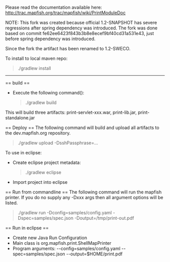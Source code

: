 Please read the documentation available here:
http://trac.mapfish.org/trac/mapfish/wiki/PrintModuleDoc

NOTE: This fork was created because official 1.2-SNAPSHOT has severe regressions after spring dependency
was introduced. The fork was done based on commit fe62ee6423f843b3b8e8ecef9bf40cd31a531e43, just before
spring dependency was introduced. 

Since the fork the artifact has been renamed to 1.2-SWECO.

To install to local maven repo:
 > ./gradlew install

---

== build ==
- Execute the following command():
  > ./gradlew build

This will build three artifacts:  print-servlet-xxx.war, print-lib.jar, print-standalone.jar

== Deploy ==
The following command will build and upload all artifacts to the dev.mapfish.org repository.
  > ./gradlew upload -DsshPassphrase=... 

To use in eclipse:
- Create eclipse project metadata:
  > ./gradlew eclipse
- Import project into eclipse

== Run from commandline ==
The following command will run the mapfish printer.  If you do no supply any -Dxxx args then all argument options will be listed.
  > ./gradlew run -Dconfig=samples/config.yaml -Dspec=samples/spec.json -Doutput=/tmp/print-out.pdf
  
== Run in eclipse ==
- Create new Java Run Configuration
- Main class is org.mapfish.print.ShellMapPrinter
- Program arguments: --config=samples/config.yaml --spec=samples/spec.json --output=$HOME/print.pdf
